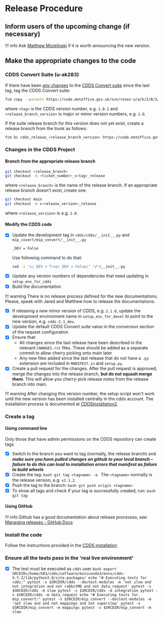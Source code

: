 # Release Procedure

## Inform users of the upcoming change (if necessary)

!!! info
    Ask [Matthew Mizielinski](mailto:matthew.mizielinski@metoffice.gov.uk) if it is worth announcing the new version.

## Make the appropriate changes to the code

### CDDS Convert Suite (u-ak283)

If there have been [any changes](https://code.metoffice.gov.uk/trac/roses-u/diff?new_path=%2Fa%2Fk%2F2%2F8%2F3%2Ftags%2F1.1.1&old_path=%2Fa%2Fk%2F2%2F8%2F3%2Ftrunk&new_rev=121711&old_rev=126177) 
to the [CDDS Convert suite](https://code.metoffice.gov.uk/trac/roses-u/browser/a/k/2/8/3/) since the last tag, tag the CDDS Convert suite:

```bash
fcm copy --parents https://code.metoffice.gov.uk/svn/roses-u/a/k/2/8/3/cdds_release_<release_branch_version> https://code.metoffice.gov.uk/svn/roses-u/a/k/2/8/3/tags/<tag>
```

where `<tag>` is the CDDS version number, e.g. `1.0.1` and `<release_branch_version>` is major or minor version numbers, e.g. `1.0`.

If the suite release branch for this version does not yet exist, create a release branch from the trunk as follows:

```bash
fcm bc cdds_release_<release_branch_version> https://code.metoffice.gov.uk/svn/roses-u/a/k/2/8/3/trunk
```

### Changes in the CDDS Project

#### Branch from the appropriate release branch

```bash
git checkout <release_branch>
git checkout -b <ticket_number>_v<tag>_release
```

where `<release_branch>` is the name of the release branch. If an appropriate release branch doesn't exist, create one:

```bash
git checkout main
git checkout -b v<release_version>_release
```

where `<release_version>` is e.g. `1.0`.

#### Modify the CDDS code

- [x] Update the development tag in `cdds/cdds/__init__.py` and `mip_covert/mip_convert/__init__.py`
    ```bash
    _DEV = False
    ```
    Use following command to do that:
    ```bash
    sed -i "s/_DEV = True/_DEV = False/" */*/__init__.py
    ```
- [x] Update any version numbers of dependencies that need updating in `setup_env_for_cdds`
- [x] Build the documentation

!!! warning
    There is no release process defined for the new documentations. Please, speak with Jared and Matthew how to release the documentations.

- [x] If releasing a new minor version of CDDS, e.g. `2.1.0`, update the development environment name in `setup_env_for_devel` to point to the new version, e.g. `cdds-2.1_dev`.
- [x] Update the default CDDS Convert suite value in the conversion section of the request configuration
- [x] Ensure that:
    -  All changes  since the last release have been described in the relevant `CHANGES.rst` files. These should be added as a separate commit to allow 
       cherry picking onto main later
    - Any new files added since the last release that do not have a `.py` extension are included in `MANIFEST.in` and `setup.py`.
- [x] Create a pull request for the changes. After the pull request is approved, merge the changes into the release branch, **but do not squash merge them**. 
      This will allow you cherry-pick release notes from the release branch into main.

!!! warning
    After changing this version number, the setup script won't work until the new version has been installed centrally in the cdds account. 
    The installation process is documented at [CDDSInstallation2](https://code.metoffice.gov.uk/trac/cdds/wiki/CDDSInstallation2).

### Create a tag

#### Using command line

Only those that have admin permissions on the CDDS repository can create tags.

- [x] Switch to the branch you want to tag (normally, the release branch) and ***make sure you have pulled changes on github to your local branch – 
      failure to do this can lead to installation errors that manifest as failure to build wheels***
- [x] Create the tag:
      ```bash
      git tag <tagname> -a
      ```
      The `<tagname>` normally is the release version, e.g. `v2.1.2`.
- [x] Push the tag to the branch:
      ```bash
      git push origin <tagname>
      ```
- [x] To show all tags and check if your tag is successfully created, run:
      ```bash
      git tag
      ```

#### Using GitHub

!!! info
    Github has a good documentation about release processes, see: [Managing releases - GitHub Docs](https://docs.github.com/en/repositories/releasing-projects-on-github/managing-releases-in-a-repository)

### Install the code

Follow the instructions provided in the [CDDS installation]()

### Ensure all the tests pass in the 'real live environment'

- [x] The test must be executed as `cdds` user
      ```bash
      export SRCDIR=/home/h03/cdds/software/miniconda3/envs/cdds-X.Y.Z/lib/python3.8/site-packages/
      echo "# Executing tests for cdds:"
      pytest -s $SRCDIR/cdds --doctest-modules -m 'not slow and not integration and not rabbitMQ and not data_request'
      pytest -s $SRCDIR/cdds -m slow
      pytest -s $SRCDIR/cdds -m integration
      pytest -s $SRCDIR/cdds -m data_request
      echo "# Executing tests for mip_convert:"
      pytest -s $SRCDIR/mip_convert --doctest-modules -m 'not slow and and not mappings and not superslow'
      pytest -s $SRCDIR/mip_convert -m mappings
      pytest -s $SRCDIR/mip_convert -m slow
      ```